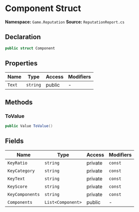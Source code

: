 # Component Struct

**Namespace:** `Game.Reputation`
**Source:** `ReputationReport.cs`

## Declaration

```csharp
public struct Component
```

## Properties

| Name | Type | Access | Modifiers |
|------|------|--------|-----------|
| `Text` | `string` | public | - |

## Methods

### ToValue

```csharp
public Value ToValue()
```

## Fields

| Name | Type | Access | Modifiers |
|------|------|--------|-----------|
| `KeyRatio` | `string` | private | `const` |
| `KeyCategory` | `string` | private | `const` |
| `KeyText` | `string` | private | `const` |
| `KeyScore` | `string` | private | `const` |
| `KeyComponents` | `string` | private | `const` |
| `Components` | `List<Component>` | public | - |

